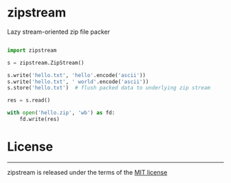 # zipstream
Lazy stream-oriented zip file packer


```python

import zipstream

s = zipstream.ZipStream()

s.write('hello.txt', 'hello'.encode('ascii'))
s.write('hello.txt', ' world'.encode('ascii'))
s.store('hello.txt')  # flush packed data to underlying zip stream

res = s.read()

with open('hello.zip', 'wb') as fd:
    fd.write(res)

```

# License
-------

zipstream is released under the terms of the [MIT license](http://en.wikipedia.org/wiki/MIT_License>)

